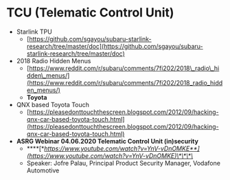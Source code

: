 # TCU \(Telematic Control Unit\)

* Starlink TPU
  * [https://github.com/sgayou/subaru-starlink-research/tree/master/doc](https://github.com/sgayou/subaru-starlink-research/tree/master/doc)
* 2018 Radio Hidden Menus
  * [https://www.reddit.com/r/subaru/comments/7fi202/2018\_radio\_hidden\_menus/](https://www.reddit.com/r/subaru/comments/7fi202/2018_radio_hidden_menus/)
  * **Toyota**
* QNX based Toyota Touch
  * [https://pleasedonttouchthescreen.blogspot.com/2012/09/hacking-qnx-car-based-toyota-touch.html](https://pleasedonttouchthescreen.blogspot.com/2012/09/hacking-qnx-car-based-toyota-touch.html)
* **ASRG Webinar 04.06.2020 Telematic Control Unit \(in\)security**
  * \*\*\*\*[**https://www.youtube.com/watch?v=YnV-vDnOMKE**](https://www.youtube.com/watch?v=YnV-vDnOMKE)\*\*\*\*
  * Speaker: Jofre Palau, Principal Product Security Manager, Vodafone Automotive

